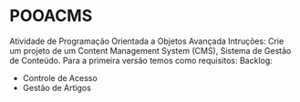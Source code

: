 # POOACMS
Atividade de Programação Orientada a Objetos Avançada
Intruções:
Crie um projeto de um Content Management System (CMS), Sistema de Gestão de Conteúdo. Para a primeira versão temos como requisitos:
Backlog:
- Controle de Acesso
- Gestão de Artigos
